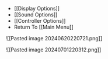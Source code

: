 - [[Display Options]]
- [[Sound Options]]
- [[Controller Options]]
- Return To [[Main Menu]]

![[Pasted image 20240620220721.png]]

![[Pasted image 20240701220312.png]]